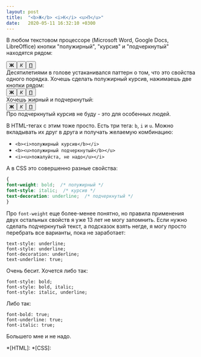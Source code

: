 ```yaml
---
layout: post
title:  "<b>Ж</b> <i>К</i> <u>П</u>"
date:   2020-05-11 16:32:10 +0300
---
```

В любом текстовом процессоре (Microsoft Word, Google Docs, LibreOffice) кнопки "полужирный", "курсив" и "подчеркнутый" находятся рядом:
<div>
    <button><b>Ж</b></button><button><i>К</i></button><button><u>П</u></button>
</div>
Десятилетиями в голове устаканивался паттерн о том, что это свойства одного порядка. Хочешь сделать полужирный курсив, нажимаешь две кнопки рядом:
<div>
    <button pressed><b>Ж</b></button><button pressed><i>К</i></button><button><u>П</u></button>
</div>
Хочешь жирный и подчеркнутый:
<div>
    <button pressed><b>Ж</b></button><button><i>К</i></button><button pressed><u>П</u></button>
</div>
Про подчеркнутый курсив не буду - это для особенных людей.

В HTML-тегах с этим тоже просто. Есть три тега: `b`, `i` и `u`. Можно вкладывать их друг в друга и получать желаемую комбинацию:

- <span class="bold italic">`<b><i>полужирный курсив</b></i>`</span>
- <span class="bold underline">`<b><u>полужирный подчеркнутый</b></u>`</span>
- <span class="italic underline">`<i><u>пожалуйста, не надо</u></i>`</span>

А в CSS это совершенно разные свойства:
```css
{
font-weight: bold;  /* полужирный */
font-style: italic;  /* курсив */
text-decoration: underline;  /* подчеркнутый */
}
```

Про `font-weight` еще более-менее понятно, но правила применения двух остальных свойств я уже 13 лет не могу запомнить. Если нужно сделать подчеркнутый текст, а подсказок взять негде, я могу просто перебрать все варианты, пока не заработает:

```
text-style: underline;
font-style: underline;
font-decoration: underline;
text-underline: true;
```

Очень бесит. Хочется либо так:

```
font-style: bold;
font-style: bold, italic;
font-style: italic, underline;
```

Либо так:
```
font-bold: true;
font-underline: true;
font-italic: true;
```

Большего мне и не надо.

*[HTML]:
*[CSS]:
